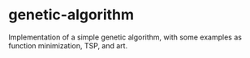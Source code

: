# genetic-algorithm
Implementation of a simple genetic algorithm, with some examples as function minimization, TSP, and art.
